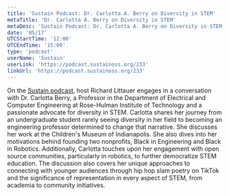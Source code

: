 ```yaml
---
title: 'Sustain Podcast: Dr. Carlotta A. Berry on Diversity in STEM'
metaTitle: 'Dr. Carlotta A. Berry on Diversity in STEM'
metaDesc: 'Sustain Podcast: Dr. Carlotta A. Berry on Diversity in STEM'
date: '05/17'
UTCStartTime: '12:00'
UTCEndTime: '15:00'
type: 'podcast'
userName: 'Sustain'
userLink: 'https://podcast.sustainoss.org/233'
linkUrl: 'https://podcast.sustainoss.org/233'
---
```


On the [Sustain podcast](https://podcast.sustainoss.org/), host Richard Littauer engages in a conversation with Dr. Carlotta Berry, a Professor in the Department of Electrical and Computer Engineering at Rose-Hulman Institute of Technology and a passionate advocate for diversity in STEM. Carlotta shares her journey from an undergraduate student rarely seeing diversity in her field to becoming an engineering professor determined to change that narrative. She discusses her work at the Children's Museum of Indianapolis. She also dives into her motivations behind founding two nonprofits, Black in Engineering and Black in Robotics. Additionally, Carlotta touches upon her engagement with open source communities, particularly in robotics, to further democratize STEM education. The discussion also covers her unique approaches to connecting with younger audiences through hip hop slam poetry on TikTok and the significance of representation in every aspect of STEM, from academia to community initiatives.
